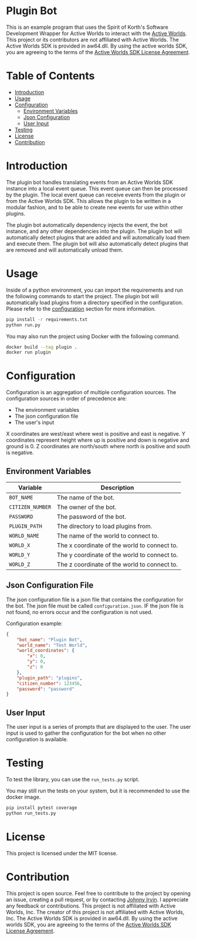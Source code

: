 # Plugin Bot

This is an example program that uses the Spirit of Korth's Software Development Wrapper for Active Worlds to interact with the [Active Worlds](https://www.activeworlds.com). This project or its contributors are not affiliated with Active Worlds. The Active Worlds SDK is provided in aw64.dll. By using the active worlds SDK, you are agreeing to the terms of the [Active Worlds SDK License Agreement](https://www.activeworlds.com/sdk/download.htm).

# Table of Contents

- [Introduction](#introduction)
- [Usage](#usage)
- [Configuration](#configuration)
  - [Environment Variables](#environment-variables)
  - [Json Configuration](#json-configuration-file)
  - [User Input](#user-input)
- [Testing](#testing)
- [License](#license)
- [Contribution](#contribution)

# Introduction

The plugin bot handles translating events from an Active Worlds SDK instance into a local event queue. This event queue can then be processed by the plugin. The local event queue can receive events from the plugin or from the Active Worlds SDK. This allows the plugin to be written in a modular fashion, and to be able to create new events for use within other plugins.

The plugin bot automatically dependency injects the event, the bot instance, and any other dependencies into the plugin. The plugin bot will automatically detect plugins that are added and will automatically load them and execute them. The plugin bot will also automatically detect plugins that are removed and will automatically unload them.

# Usage

Inside of a python environment, you can import the requirements and run the following commands to start the project. The plugin bot will automatically load plugins from a directory specified in the configuration. Please refer to the [configuration](#configuration) section for more information.

```bash
pip install -r requirements.txt
python run.py
```

You may also run the project using Docker with the following command.

```bash
docker build --tag plugin .
docker run plugin
```

# Configuration

Configuration is an aggregation of multiple configuration sources. The configuration sources in order of precedence are:

- The environment variables
- The json configuration file
- The user's input

X coordinates are west/east where west is positive and east is negative.
Y coordinates represent height where up is positive and down is negative and ground is 0.
Z coordinates are north/south where north is positive and south is negative.

## Environment Variables

| Variable | Description |
|---------|-------------|
| `BOT_NAME` | The name of the bot. |
| `CITIZEN_NUMBER` | The owner of the bot. |
| `PASSWORD` | The password of the bot. |
| `PLUGIN_PATH` | The directory to load plugins from. |
| `WORLD_NAME` | The name of the world to connect to. |
| `WORLD_X` | The x coordinate of the world to connect to. |
| `WORLD_Y` | The y coordinate of the world to connect to. |
| `WORLD_Z` | The z coordinate of the world to connect to. |

## Json Configuration File

The json configuration file is a json file that contains the configuration for the bot. The json file must be called `configuration.json`. IF the json file is not found, no errors occur and the configuration is not used.

Configuration example:
```json
{
    "bot_name": "Plugin Bot",
    "world_name": "Test World",
    "world_coordinates": {
        "x": 0,
        "y": 0,
        "z": 0
    },
    "plugin_path": "plugins",
    "citizen_number": 123456,
    "password": "password"
}
```

## User Input

The user input is a series of prompts that are displayed to the user. The user input is used to gather the configuration for the bot when no other configuration is available.

# Testing
To test the library, you can use the `run_tests.py` script.


You may still run the tests on your system, but it is recommended to use the docker image.
```bash
pip install pytest coverage
python run_tests.py
```

# License

This project is licensed under the MIT license.

# Contribution

This project is open source. Feel free to contribute to the project by opening an issue, creating a pull request, or by contacting [Johnny Irvin](mailto:irvinjohnathan@gmail.com). I appreciate any feedback or contributions. This project is not affiliated with Active Worlds, Inc. The creator of this project is not affiliated with Active Worlds, Inc. The Active Worlds SDK is provided in aw64.dll. By using the active worlds SDK, you are agreeing to the terms of the [Active Worlds SDK License Agreement](https://www.activeworlds.com/sdk/download.htm).
